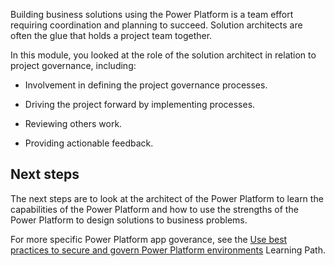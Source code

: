 Building business solutions using the Power Platform is a team effort requiring coordination and planning to succeed. Solution architects are often the glue that holds a project team together.

In this module, you looked at the role of the solution architect in relation to project governance, including:

- Involvement in defining the project governance processes.

- Driving the project forward by implementing processes.

- Reviewing others work.

- Providing actionable feedback.

## Next steps

The next steps are to look at the architect of the Power Platform to learn the capabilities of the Power Platform and how to use the strengths of the Power Platform to design solutions to business problems.

For more specific Power Platform app goverance, see the [Use best practices to secure and govern Power Platform environments](https://docs.microsoft.com/learn/paths/best-practices-environments/?azure-portal=true) Learning Path.
